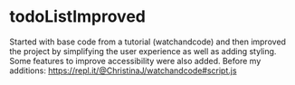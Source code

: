 # todoListImproved

Started with base code from a tutorial (watchandcode) and then improved the project by simplifying the user experience as well as adding styling. Some features to improve accessibility were also added. 
Before my additions: https://repl.it/@ChristinaJ/watchandcode#script.js
